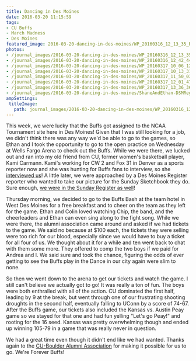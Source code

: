 ```yaml
---
title: Dancing in Des Moines
date: 2016-03-20 11:15:59
tags:
- CU Buffs
- March Madness
- Des Moines
featured_image: 2016-03-20-dancing-in-des-moines/WP_20160316_12_13_35_Rich_LI.jpg
photos: 
- /journal_images/2016-03-20-dancing-in-des-moines/WP_20160316_12_13_35_Rich_LI.jpg|Ethan outside Wells Fargo Arena
- /journal_images/2016-03-20-dancing-in-des-moines/WP_20160316_12_42_44_Pro.jpg|Sitting with Kami Carmann after our interview
- /journal_images/2016-03-20-dancing-in-des-moines/WP_20160317_10_06_12_Pro.jpg|With the CU cheerleaders at the Buffs Bash
- /journal_images/2016-03-20-dancing-in-des-moines/WP_20160317_10_13_31_Rich_LI.jpg|Ethan and Colin watching Chip
- /journal_images/2016-03-20-dancing-in-des-moines/WP_20160317_11_50_03_Rich_LI.jpg|Supporting the Buffs in Des Moines!
- /journal_images/2016-03-20-dancing-in-des-moines/WP_20160317_12_01_47_Pro_LI.jpg|Colin's enthralled by the game
- /journal_images/2016-03-20-dancing-in-des-moines/WP_20160317_13_36_36_Pro_LI.jpg|Ethan goes all out for the Buffs!
- /journal_images/2016-03-20-dancing-in-des-moines/ShaneAndEthan-DSMRegisterSketchbook-20160320.jpg|Ethan and I in the Sunday Register Sketchbook
ampSettings: 
 titleImage:
   path: journal_images/2016-03-20-dancing-in-des-moines/WP_20160316_12_13_35_Rich_LI.jpg
---
```

This week, we were lucky that the Buffs got assigned to the NCAA Tournament site here in Des Moines! Given that I was still looking for a job, we didn't think there was any way we'd be able to go to the games, so Ethan and I took the opportunity to go to the open practice on Wednesday at Wells Fargo Arena to check out the Buffs. While we were there, we lucked out and ran into my old friend from CU, former women's basketball player, Kami Carmann. Kami's working for CW 2 and Fox 31 in Denver as a sports reporter now and she was hunting for Buffs fans to interview, so she [interviewed us](http://kdvr.com/2016/03/16/colorado-ready-to-take-on-uconn-as-ncaa-tournament-starts-thursday/)! A little later, we were approached by a Des Moines Register reporter who wanted to take our picture for the Sunday Sketchbook they do. Sure enough, [we were in the Sunday Register as well](http://data.desmoinesregister.com/marturello/)!

Thursday morning, we decided to go to the Buffs Bash at the team hotel in West Des Moines for a free breakfast and to cheer on the team as they left for the game. Ethan and Colin loved watching Chip, the band, and the cheerleaders and Ethan can even sing along to the fight song. While we were there, the alumni association came around and asked if we had tickets to the game. We said no because at $100 each, the tickets they were selling were too rich for our blood, especially since we would have to buy a ticket for all four of us. We thought about it for a while and ten went back to chat with them some more. They offered to comp the two boys if we paid for Andrea and I. We said sure and took the chance, figuring the odds of ever getting to see the Buffs play in the Dance in our city again were slim to none.

So then we went down to the arena to get our tickets and watch the game. I still can't believe we actually got to go! It was really a ton of fun. The boys were both enthralled with all of the action. CU dominated the first half, leading by 9 at the break, but went through one of our frustrating shooting droughts in the second half, eventually falling to UConn by a score of 74-67. After the Buffs game, our tickets also included the Kansas vs. Austin Peay game so we stayed for that one and had fun yelling "Let's go Peay!" and rooting for the 16 seed. Kansas was pretty overwhelming though and ended up winning 105-79 in a game that was really never in question. 

We had a great time even though it didn't end like we had wanted. Thanks again to the [CU-Boulder Alumni Association](http://www.colorado.edu/alumni/) for making it possible for us to go. We're Forever Buffs!